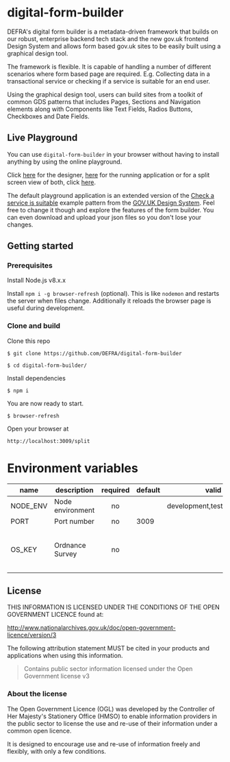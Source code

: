 # digital-form-builder

DEFRA's digital form builder is a metadata-driven framework that builds on our robust, enterprise backend tech stack and the new gov.uk frontend Design System and allows form based gov.uk sites to be easily built using a graphical design tool.

The framework is flexible. It is capable of handling a number of different scenarios where form based page are required. E.g. Collecting data in a transactional service or checking if a service is suitable for an end user.

Using the graphical design tool, users can build sites from a toolkit of common GDS patterns that includes Pages, Sections and Navigation elements along with Components like Text Fields, Radios Buttons, Checkboxes and Date Fields.

## Live Playground
You can use `digital-form-builder` in your browser without having to install anything by using the online playground.

Click [here](https://digital-form-builder.herokuapp.com/designer) for the designer, [here](https://digital-form-builder.herokuapp.com) for the running application or for a split screen view of both, click [here](https://digital-form-builder.herokuapp.com/split).

The default playground application is an extended version of the [Check a service is suitable](https://design-system.service.gov.uk/patterns/check-a-service-is-suitable/) example pattern from the [GOV.UK Design System](https://design-system.service.gov.uk/). Feel free to change it though and explore the features of the form builder. You can even download and upload your json files so you don't lose your changes.

## Getting started

### Prerequisites
Install Node.js v8.x.x

Install `npm i -g browser-refresh` (optional). 
This is like `nodemon` and restarts the server when files change.
Additionally it reloads the browser page is useful during development.

### Clone and build

Clone this repo

`$ git clone https://github.com/DEFRA/digital-form-builder`

`$ cd digital-form-builder/`


Install dependencies

`$ npm i`

You are now ready to start.

`$ browser-refresh`


Open your browser at

`http://localhost:3009/split`


# Environment variables

| name     | description      | required | default |            valid            |             notes             |
|----------|------------------|:--------:|---------|:---------------------------:|:-----------------------------:|
| NODE_ENV | Node environment |    no    |         | development,test,production |                               |
| PORT     | Port number      |    no    | 3009    |                             |                               |
| OS_KEY   | Ordnance Survey  |    no    |         |                             | For address lookup by postcode|

## License

THIS INFORMATION IS LICENSED UNDER THE CONDITIONS OF THE OPEN GOVERNMENT LICENCE found at:

http://www.nationalarchives.gov.uk/doc/open-government-licence/version/3

The following attribution statement MUST be cited in your products and applications when using this information.

> Contains public sector information licensed under the Open Government license v3

### About the license

The Open Government Licence (OGL) was developed by the Controller of Her Majesty's Stationery Office (HMSO) to enable information providers in the public sector to license the use and re-use of their information under a common open licence.

It is designed to encourage use and re-use of information freely and flexibly, with only a few conditions.